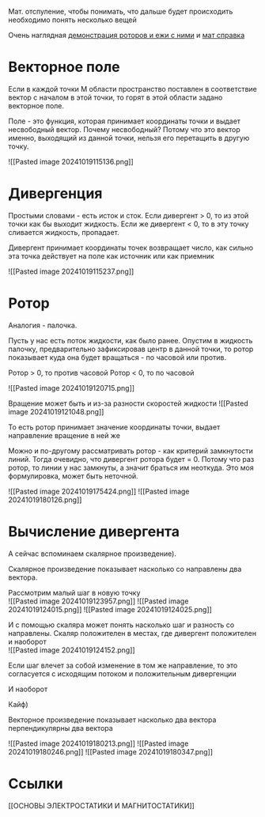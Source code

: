 Мат. отспуление, чтобы понимать, что дальше будет происходить необходимо понять несколько вещей 

Очень наглядная [демонстрация роторов и ежи с ними](https://www.youtube.com/watch?v=gRelkDyMtwo) и [мат справка](http://www.mathprofi.ru/teoriya_polya.html)

# Векторное поле
Если в каждой точки M области пространство поставлен в соответствие вектор с началом в этой точки, то горят в этой области задано векторное поле. 

Поле - это функция, которая принимает координаты точки и выдает несвободный вектор. Почему несвободный? Потому что это вектор именно, выходящий из данной точки, нельзя его перетащить в другую точку. 
  
![[Pasted image 20241019115136.png]]

# Дивергенция 

Простыми словами - есть исток и сток. Если дивергент > 0, то из этой точки как бы выходит жидкость. Если же дивергент < 0, то в эту точку сливается жидкость, пропадает. 

Дивергент принимает координаты точек возвращает число, как сильно эта точка действует на поле как источник или как приемник 

![[Pasted image 20241019115237.png]]


# Ротор 
Аналогия - палочка. 

Пусть у нас есть поток жидкости, как было ранее. Опустим в жидкость палочку, предварительно зафиксировав центр в данной точки, то ротор показывает куда она будет вращаться - по часовой или против. 

Ротор > 0, то против часовой 
Ротор < 0, то по часовой 

![[Pasted image 20241019120715.png]]

Вращение может быть и из-за разности скоростей жидкости
![[Pasted image 20241019121048.png]]

То есть ротор принимает значение координаты точки, выдает направление вращение в ней же 

Можно и по-другому рассматривать ротор - как критерий замкнутости линий. Тогда очевидно, что дивергент ротора будет = 0. Потому что раз ротор, то линии у нас замкнуты, а значит браться им неоткуда. Это моя формулировка, может быть неточной. 


![[Pasted image 20241019175424.png]]
![[Pasted image 20241019180126.png]]

# Вычисление дивергента 
А сейчас вспоминаем скалярное произведение).

Скалярное произведение показывает насколько со направлены два вектора.   

Рассмотрим малый шаг в новую точку    
![[Pasted image 20241019123957.png]]
![[Pasted image 20241019124015.png]]
![[Pasted image 20241019124025.png]]

И с помощью скаляра может понять насколько шаг и разность со направлены. Скаляр положителен в местах, где дивергент положителен и наоборот  
![[Pasted image 20241019124152.png]]

 Если шаг влечет за собой изменение в том же направление, то это согласуется с исходящим потоком и положительным дивергенции

И наоборот 

Кайф)

Векторное произведение показывает насколько два вектора перпендикулярны два вектора 

![[Pasted image 20241019180213.png]]
![[Pasted image 20241019180246.png]]
![[Pasted image 20241019180347.png]]


# Ссылки
[[ОСНОВЫ ЭЛЕКТРОСТАТИКИ И МАГНИТОСТАТИКИ]]